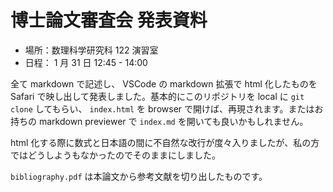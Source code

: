 # 博士論文審査会 発表資料

- 場所：数理科学研究科 122 演習室
- 日程： 1 月 31 日 12:45 - 14:00

全て markdown で記述し、 VSCode の markdown 拡張で html 化したものを Safari で映し出して発表しました。基本的にこのリポジトリを local に `git clone` してもらい、
`index.html` を browser で開けば、再現されます。またはお持ちの markdown previewer で `index.md` を開いても良いかもしれません。

html 化する際に数式と日本語の間に不自然な改行が度々入りましたが、私の方ではどうしようもなかったのでそのままにしました。

`bibliography.pdf` は本論文から参考文献を切り出したものです。